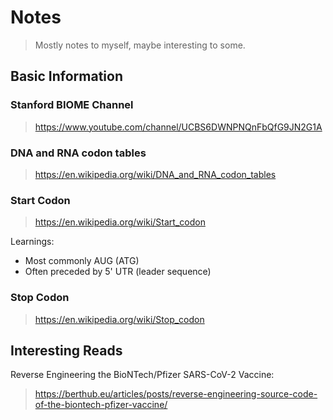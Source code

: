 # Notes
> Mostly notes to myself, maybe interesting to some.

## Basic Information

### Stanford BIOME Channel
> https://www.youtube.com/channel/UCBS6DWNPNQnFbQfG9JN2G1A

### DNA and RNA codon tables
> https://en.wikipedia.org/wiki/DNA_and_RNA_codon_tables

### Start Codon
> https://en.wikipedia.org/wiki/Start_codon

Learnings:
- Most commonly AUG (ATG)
- Often preceded by 5' UTR (leader sequence)

### Stop Codon
> https://en.wikipedia.org/wiki/Stop_codon

## Interesting Reads

Reverse Engineering the BioNTech/Pfizer SARS-CoV-2 Vaccine:
> https://berthub.eu/articles/posts/reverse-engineering-source-code-of-the-biontech-pfizer-vaccine/